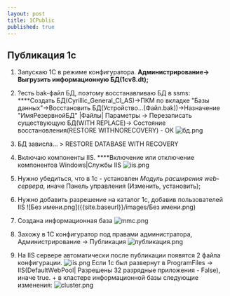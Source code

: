 ```yaml
---
layout: post
title: 1CPublic
published: true
---
```

## Публикация 1с

1. Запускаю 1С в режиме конфигуратора. ****Администрирование-> Выгрузить информационную БД(1сv8.dt);****
2. ?есть bak-файл БД, поэтому восстанавливаю БД в ssms: ****Создать БД(Cyrillic_General_CI_AS)->ПКМ по вкладке "Базы данных"->Восстановить БД(Устройство...(Файл.bak))->Назначение "ИмяРезервнойБД" |Файлы| Параметры -> Перезаписать существующую БД(WITH REPLACE)-> Состояние восстановления(RESTORE WITHNORECOVERY) - OK
![бд.png]({{site.baseurl}}/images/бд.png)
3. БД зависла... > RESTORE DATABASE <database name> WITH RECOVERY
4. Включаю компоненты IIS. ****Включение или отключение компонентов Windows|Службы IIS
  ![iis.png]({{site.baseurl}}/images/iis.png)
5. Нужно убедиться, что в 1с - установлен _Модуль расширения web-сервера_, иначе Панель управления (Изменить, установить);
6. Нужно добавить разрешение на каталог 1с, добавив пользователей IIS 
  ![Без имени.png]({{site.baseurl}}/images/Без имени.png)
7. Создана информационная база ![mmc.png]({{site.baseurl}}/images/mmc.png)

8. Захожу в 1С конфигуратор под правами администратора, Администрирование -> Публикация ![публикация.png]({{site.baseurl}}/images/публикация.png)
9. На IIS сервере автоматически после публикации появятся 2 файла конфигурации. ![iis.png]({{site.baseurl}}/images/iis.png)
Если 1с был развернут в ProgramFiles -> IIS(DefaultWebPool| Разрешены 32 разрядные приложения - False), иначе true. + в кластере информационной базы следующие изменения: ![cluster.png]({{site.baseurl}}/images/cluster.png)

